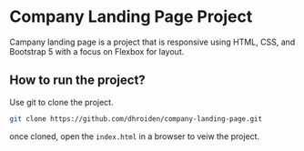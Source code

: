 # Company Landing Page Project

Campany landing page is a project that is responsive using HTML, CSS, and Bootstrap 5 with a focus on Flexbox for layout.

## How to run the project?

Use git to clone the project.

```bash
git clone https://github.com/dhroiden/company-landing-page.git
```

once cloned, open the ```index.html``` in a browser to veiw the project.
